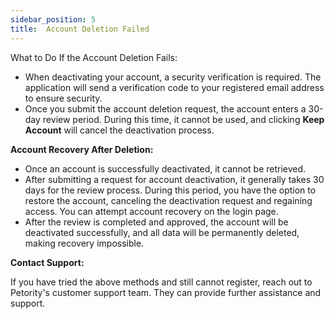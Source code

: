 ```yaml
---
sidebar_position: 5
title:  Account Deletion Failed
---
```


What to Do If the Account Deletion Fails:
+ When deactivating your account, a security verification is required. The application will send a verification code to your registered email address to ensure security.
+ Once you submit the account deletion request, the account enters a 30-day review period. During this time, it cannot be used, and clicking **Keep Account** will cancel the deactivation process.

**Account Recovery After Deletion:**

+ Once an account is successfully deactivated, it cannot be retrieved.
+ After submitting a request for account deactivation, it generally takes 30 days for the review process. During this period, you have the option to restore the account, canceling the deactivation request and regaining access. You can attempt account recovery on the login page.
+ After the review is completed and approved, the account will be deactivated successfully, and all data will be permanently deleted, making recovery impossible.


**Contact Support:**

If you have tried the above methods and still cannot register, reach out to Petority's customer support team. They can provide further assistance and support.
